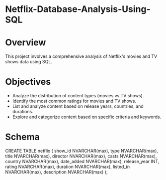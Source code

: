 # Netflix-Database-Analysis-Using-SQL
# Overview
This project involves a comprehensive analysis of Netflix's movies and TV shows data using SQL.

# Objectives
- Analyze the distribution of content types (movies vs TV shows).
- Identify the most common ratings for movies and TV shows.
- List and analyze content based on release years, countries, and durations.
- Explore and categorize content based on specific criteria and keywords.

# Schema
CREATE TABLE netflix
(
    show_id      NVARCHAR(max),
    type         NVARCHAR(max),
    title        NVARCHAR(max),
    director     NVARCHAR(max),
    casts        NVARCHAR(max),
    country      NVARCHAR(max),
    date_added   NVARCHAR(max),
    release_year INT,
    rating       NVARCHAR(max),
    duration     NVARCHAR(max),
    listed_in    NVARCHAR(max),
    description  NVARCHAR(max)
);
